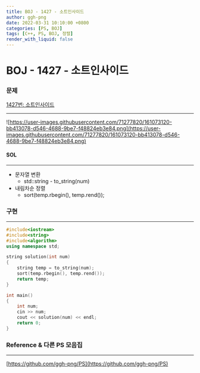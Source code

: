 ```yaml
---
title: BOJ - 1427 - 소트인사이드
author: ggh-png
date: 2022-03-31 10:10:00 +0800
categories: [PS, BOJ]
tags: [C++, PS, BOJ, 정렬]
render_with_liquid: false
---
```


# BOJ - 1427 - 소트인사이드

### 문제
[1427번: 소트인사이드](https://www.acmicpc.net/problem/1427)

---



![https://user-images.githubusercontent.com/71277820/161073120-bb413078-d546-4688-9be7-f48824eb3e84.png](https://user-images.githubusercontent.com/71277820/161073120-bb413078-d546-4688-9be7-f48824eb3e84.png)

#### SOL

---

- 문자열 변환
    - std::string - to_string(num)
- 내림차순 정렬
    - sort(temp.rbegin(), temp.rend());

### 구현

---

```cpp
#include<iostream>
#include<string>
#include<algorithm>
using namespace std; 

string solution(int num)
{
    string temp = to_string(num);
    sort(temp.rbegin(), temp.rend());
    return temp;
}

int main()
{
    int num;
    cin >> num;
    cout << solution(num) << endl;
    return 0; 
}
```

### Reference & 다른 PS 모음집

---

[https://github.com/ggh-png/PS](https://github.com/ggh-png/PS)